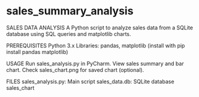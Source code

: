 # sales_summary_analysis

SALES DATA ANALYSIS
A Python script to analyze sales data from a SQLite database using SQL queries and matplotlib charts.

PREREQUISITES 
Python 3.x
Libraries: pandas, matplotlib (install with pip install pandas matplotlib)

USAGE
Run sales_analysis.py in PyCharm.
View sales summary and bar chart.
Check sales_chart.png for saved chart (optional).

FILES
sales_analysis.py: Main script
sales_data.db: SQLite database
sales_chart
